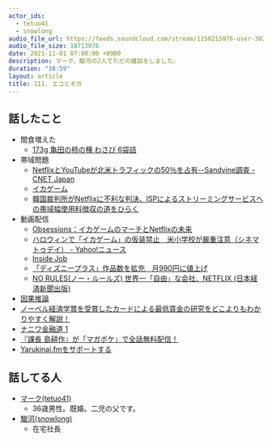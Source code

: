 ```yaml
---
actor_ids:
  - tetuo41
  - snowlong
audio_file_url: https://feeds.soundcloud.com/stream/1150215976-user-302747142-yarukinai-111-2021-11-01.mp3
audio_file_size: 18713076
date: 2021-11-01 07:00:00 +0900
description: マーク、駿河の2人でただの雑談をしました。
duration: "38:59"
layout: article
title: 111. エコとギガ
---
```


## 話したこと
- 間食増えた
  - [173g 亀田の柿の種 わさび 6袋詰](https://www.kamedaseika.co.jp/cs/?p=item.itemDetail&itemId=1026)
- 帯域問題
  - [NetflixとYouTubeが北米トラフィックの50％を占有--Sandvine調査 - CNET Japan](https://japan.cnet.com/article/35039756/)
  - [イカゲーム](https://www.netflix.com/title/81040344)
  - [韓国裁判所がNetflixに不利な判決、ISPによるストリーミングサービスへの帯域幅使用料徴収の道をひらく](https://jp.techcrunch.com/2021/06/30/2021-06-28-korean-court-sides-against-netflix-opening-door-for-streaming-bandwidth-fees-from-isps/)
- 動画配信
  - [Obsessions：イカゲームのマーチとNetflixの未来](https://qz.com/emails/quartz-japan/2075765/)
  - [ハロウィンで「イカゲーム」の仮装禁止　米小学校が厳重注意（シネマトゥデイ） - Yahoo!ニュース](https://news.yahoo.co.jp/articles/f044c259f99160e9dad5db3ab671df01368dda97)
  - [Inside Job](https://www.netflix.com/title/80995819)
  - [「ディズニープラス」作品数を拡充　月990円に値上げ](https://www.nikkei.com/article/DGXZQOUC0174S0R00C21A9000000/)
  - [NO RULES(ノー・ルールズ) 世界一「自由」な会社、NETFLIX (日本経済新聞出版)](https://www.amazon.co.jp/dp/B08LDBNG74/)
- [因果推論](https://www.nri.com/jp/knowledge/glossary/lst/aa/causal_inference)
- [ノーベル経済学賞を受賞したカードによる最低賃金の研究をどこよりもわかりやすく解説！](https://diamond.jp/articles/-/284535)
- [ナニワ金融道 1](https://www.amazon.co.jp/dp/B009KWU7O8)
- [『課長 島耕作』が「マガポケ」で全話無料配信！](https://news.yahoo.co.jp/articles/6b1f786ae6022c8b994ba28fae55f4667199e9c0)
- [Yarukinai.fmをサポートする](https://note.com/tetuo41/circle)

## 話してる人
- [マーク(tetuo41)](https://twitter.com/tetuo41)
  - 36歳男性。既婚。二児の父です。
- [駿河(snowlong)](https://twitter.com/_snowlong)
  - 在宅社長
